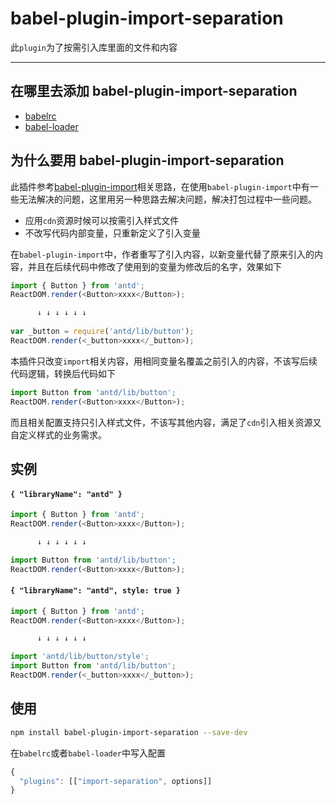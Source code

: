 # babel-plugin-import-separation

此`plugin`为了按需引入库里面的文件和内容

---

## 在哪里去添加 babel-plugin-import-separation

- [babelrc](https://babeljs.io/docs/usage/babelrc/)
- [babel-loader](https://github.com/babel/babel-loader)

## 为什么要用 babel-plugin-import-separation

此插件参考[babel-plugin-import](https://github.com/ant-design/babel-plugin-import)相关思路，在使用`babel-plugin-import`中有一些无法解决的问题，这里用另一种思路去解决问题，解决打包过程中一些问题。

- 应用`cdn`资源时候可以按需引入样式文件
- 不改写代码内部变量，只重新定义了引入变量

在`babel-plugin-import`中，作者重写了引入内容，以新变量代替了原来引入的内容，并且在后续代码中修改了使用到的变量为修改后的名字，效果如下

```javascript
import { Button } from 'antd';
ReactDOM.render(<Button>xxxx</Button>);

      ↓ ↓ ↓ ↓ ↓ ↓
      
var _button = require('antd/lib/button');
ReactDOM.render(<_button>xxxx</_button>);
```

本插件只改变`import`相关内容，用相同变量名覆盖之前引入的内容，不该写后续代码逻辑，转换后代码如下
```javascript
import Button from 'antd/lib/button';
ReactDOM.render(<Button>xxxx</Button>);
```

而且相关配置支持只引入样式文件，不该写其他内容，满足了`cdn`引入相关资源又自定义样式的业务需求。


## 实例

#### `{ "libraryName": "antd" }`

```javascript
import { Button } from 'antd';
ReactDOM.render(<Button>xxxx</Button>);

      ↓ ↓ ↓ ↓ ↓ ↓

import Button from 'antd/lib/button';
ReactDOM.render(<Button>xxxx</Button>);
```

#### `{ "libraryName": "antd", style: true }`

```javascript
import { Button } from 'antd';
ReactDOM.render(<Button>xxxx</Button>);

      ↓ ↓ ↓ ↓ ↓ ↓

import 'antd/lib/button/style';
import Button from 'antd/lib/button';
ReactDOM.render(<_button>xxxx</_button>);
```

## 使用

```bash
npm install babel-plugin-import-separation --save-dev
```

在`babelrc`或者`babel-loader`中写入配置

```js
{
  "plugins": [["import-separation", options]]
}
```
